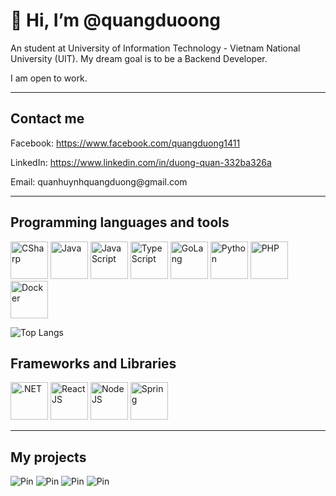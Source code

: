 # 👋 Hi, I’m @quangduoong

An student at University of Information Technology - Vietnam National University (UIT). My dream goal is to be a Backend Developer.

I am open to work.

___

## Contact me

<html>
<p>Facebook: <a href="https://www.facebook.com/quangduong1411/">https://www.facebook.com/quangduong1411</a></p>
<p>LinkedIn: <a href="https://www.linkedin.com/in/duong-quan-332ba326a/">https://www.linkedin.com/in/duong-quan-332ba326a</a></p>
<p>Email: quanhuynhquangduong@gmail.com</p>
</html>

___

## Programming languages and tools

<p>
<img src="https://cdn-icons-png.flaticon.com/512/6132/6132221.png" width = '60' alt="CSharp">
<img src="https://cdn-icons-png.flaticon.com/512/5968/5968282.png" width = '60' alt="Java">
<img src="https://cdn-icons-png.flaticon.com/512/5968/5968292.png" width = '60' alt="JavaScript">
<img src="https://cdn-icons-png.flaticon.com/512/5968/5968381.png" width = '60' alt="TypeScript">
<img src="https://cdn-icons-png.flaticon.com/512/919/919838.png" width = '60' alt="GoLang">
<img src="https://cdn-icons-png.flaticon.com/512/5968/5968350.png" width = '60' alt="Python">
<img src="https://cdn-icons-png.flaticon.com/512/5968/5968332.png" width = '60' alt="PHP">
<img src="https://cdn-icons-png.flaticon.com/512/919/919853.png" width = '60' alt="Docker">
</p>

![Top Langs](https://github-readme-stats-git-masterrstaa-rickstaa.vercel.app/api/top-langs/?username=quangduoong&exclude_repo=Client-Segmentation,DataMining-Supermarket,HomeLand&theme=swift)

## Frameworks and Libraries

<p>
<img src="https://lh3.googleusercontent.com/Gs6kFTfe9wy0kp3RvMMhCEejwohHaVUEaY9mda3aweBM9S6BLjLo7Nu4uTNNDN9gPfk=w300" width = '60' alt=".NET">
<img src="https://cdn-icons-png.flaticon.com/512/1126/1126012.png" width = '60' alt="ReactJS">
<img src="https://cdn-icons-png.flaticon.com/512/919/919825.png" width = '60' alt="NodeJS">
<img src="https://dzone.com/storage/temp/12434118-spring-boot-logo.png" width = '60' alt="Spring">
</p>

___

## My projects

![Pin][cqrs-ddd] ![Pin][spring-microservices] 
![Pin][.net-microservices] ![Pin][uzo] 

[cqrs-ddd]: https://github-readme-stats.vercel.app/api/pin/?username=quangduoong&repo=CQRS-DDD&cache_seconds=86400&theme=swift
[.net-microservices]: https://github-readme-stats.vercel.app/api/pin/?username=quangduoong&repo=ASP.NET-MicroServices&cache_seconds=86400&theme=swift
[spring-microservices]: https://github-readme-stats.vercel.app/api/pin/?username=quangduoong&repo=SpringBoot-MicroServices&cache_seconds=86400&theme=swift
[uzo]: https://github-readme-stats.vercel.app/api/pin/?username=quangduoong&repo=uzo&cache_seconds=86400&theme=swift

